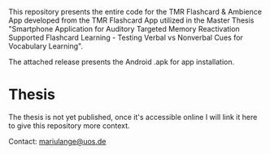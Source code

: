 This repository presents the entire code for the TMR Flashcard & Ambience App developed from the TMR Flashcard App utilized in the Master Thesis "Smartphone Application for Auditory Targeted Memory Reactivation Supported Flashcard Learning - Testing Verbal vs Nonverbal Cues for Vocabulary Learning". 

The attached release presents the Android .apk for app installation.

# Thesis
The thesis is not yet published, once it's accessible online I will link it here to give this repository more context.

Contact: mariulange@uos.de

